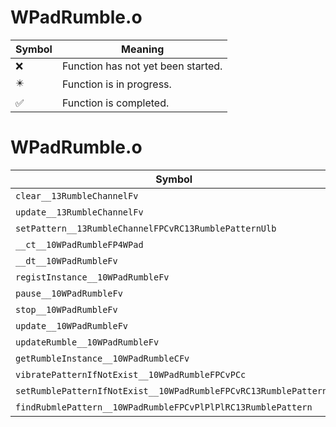 # WPadRumble.o
| Symbol | Meaning 
| ------------- | ------------- 
| :x: | Function has not yet been started. 
| :eight_pointed_black_star: | Function is in progress. 
| :white_check_mark: | Function is completed. 


# WPadRumble.o
| Symbol | Decompiled? |
| ------------- | ------------- |
| `clear__13RumbleChannelFv` | :x: |
| `update__13RumbleChannelFv` | :x: |
| `setPattern__13RumbleChannelFPCvRC13RumblePatternUlb` | :x: |
| `__ct__10WPadRumbleFP4WPad` | :x: |
| `__dt__10WPadRumbleFv` | :x: |
| `registInstance__10WPadRumbleFv` | :x: |
| `pause__10WPadRumbleFv` | :x: |
| `stop__10WPadRumbleFv` | :x: |
| `update__10WPadRumbleFv` | :x: |
| `updateRumble__10WPadRumbleFv` | :x: |
| `getRumbleInstance__10WPadRumbleCFv` | :x: |
| `vibratePatternIfNotExist__10WPadRumbleFPCvPCc` | :x: |
| `setRumblePatternIfNotExist__10WPadRumbleFPCvRC13RumblePatternb` | :x: |
| `findRubmlePattern__10WPadRumbleFPCvPlPlPlRC13RumblePattern` | :x: |
